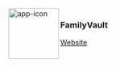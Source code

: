 <img width="100" alt="app-icon" src="https://github.com/user-attachments/assets/a7902124-c843-4f82-a3d4-945124666dbb" align="left" />

### FamilyVault
[Website](https://aleks-2.mat.umk.pl/pz2024/zesp01/)
